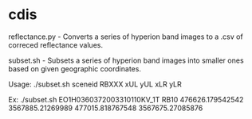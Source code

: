 # cdis
reflectance.py - Converts a series of hyperion band images to a .csv of correced reflectance values.

subset.sh - Subsets a series of hyperion band images into smaller ones based on given geographic coordinates.

Usage: ./subset.sh sceneid RBXXX xUL yUL xLR yLR

Ex: ./subset.sh EO1H0360372003310110KV_1T RB10 476626.179542542 3567885.21269989 477015.818767548 3567675.27085876

